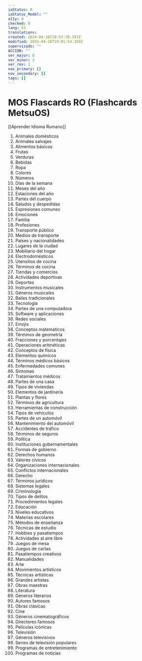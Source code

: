 ```yaml
---
iaStatus: 0
iaStatus_Model: ""
a11y: 0
checked: 0
lang: ES
translations: 
created: 2024-04-26T18:57:30.197Z
modified: 2024-04-26T19:01:54.350Z
supervisado: ""
ACCION: ""
ver_major: 0
ver_minor: 3
ver_rev: 1
nav_primary: []
nav_secondary: []
tags: []
---
```

# MOS Flascards RO (Flashcards MetsuOS)

[[Aprender Idioma Rumano]]

1. Animales domésticos
2. Animales salvajes
3. Alimentos básicos
4. Frutas
5. Verduras
6. Bebidas
7. Ropa
8. Colores
9. Números
10. Días de la semana
11. Meses del año
12. Estaciones del año
13. Partes del cuerpo
14. Saludos y despedidas
15. Expresiones comunes
16. Emociones
17. Familia
18. Profesiones
19. Transporte público
20. Medios de transporte
21. Países y nacionalidades
22. Lugares de la ciudad
23. Mobiliario del hogar
24. Electrodomésticos
25. Utensilios de cocina
26. Términos de cocina
27. Tiendas y comercios
28. Actividades deportivas
29. Deportes
30. Instrumentos musicales
31. Géneros musicales
32. Bailes tradicionales
33. Tecnología
34. Partes de una computadora
35. Software y aplicaciones
36. Redes sociales
37. Emojis
38. Conceptos matemáticos
39. Términos de geometría
40. Fracciones y porcentajes
41. Operaciones aritméticas
42. Conceptos de física
43. Elementos químicos
44. Términos médicos básicos
45. Enfermedades comunes
46. Síntomas
47. Tratamientos médicos
48. Partes de una casa
49. Tipos de viviendas
50. Elementos de jardinería
51. Plantas y flores
52. Términos de agricultura
53. Herramientas de construcción
54. Tipos de vehículos
55. Partes de un automóvil
56. Mantenimiento del automóvil
57. Accidentes de tráfico
58. Términos de seguros
59. Política
60. Instituciones gubernamentales
61. Formas de gobierno
62. Derechos humanos
63. Valores cívicos
64. Organizaciones internacionales
65. Conflictos internacionales
66. Derecho
67. Términos jurídicos
68. Sistemas legales
69. Criminología
70. Tipos de delitos
71. Procedimientos legales
72. Educación
73. Niveles educativos
74. Materias escolares
75. Métodos de enseñanza
76. Técnicas de estudio
77. Hobbies y pasatiempos
78. Actividades al aire libre
79. Juegos de mesa
80. Juegos de cartas
81. Pasatiempos creativos
82. Manualidades
83. Arte
84. Movimientos artísticos
85. Técnicas artísticas
86. Grandes artistas
87. Obras maestras
88. Literatura
89. Géneros literarios
90. Autores famosos
91. Obras clásicas
92. Cine
93. Géneros cinematográficos
94. Directores famosos
95. Películas icónicas
96. Televisión
97. Géneros televisivos
98. Series de televisión populares
99. Programas de entretenimiento
100. Programas de noticias
